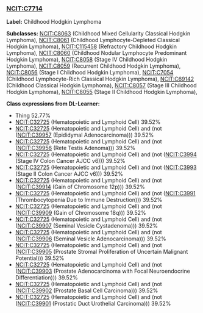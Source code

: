 
### [NCIT:C7714](http://purl.obolibrary.org/obo/NCIT_C7714)
**Label:** Childhood Hodgkin Lymphoma

**Subclasses:** [NCIT:C8063](http://purl.obolibrary.org/obo/NCIT_C8063) (Childhood Mixed Cellularity Classical Hodgkin Lymphoma), [NCIT:C8061](http://purl.obolibrary.org/obo/NCIT_C8061) (Childhood Lymphocyte-Depleted Classical Hodgkin Lymphoma), [NCIT:C115458](http://purl.obolibrary.org/obo/NCIT_C115458) (Refractory Childhood Hodgkin Lymphoma), [NCIT:C8060](http://purl.obolibrary.org/obo/NCIT_C8060) (Childhood Nodular Lymphocyte Predominant Hodgkin Lymphoma), [NCIT:C8058](http://purl.obolibrary.org/obo/NCIT_C8058) (Stage IV Childhood Hodgkin Lymphoma), [NCIT:C8059](http://purl.obolibrary.org/obo/NCIT_C8059) (Recurrent Childhood Hodgkin Lymphoma), [NCIT:C8056](http://purl.obolibrary.org/obo/NCIT_C8056) (Stage I Childhood Hodgkin Lymphoma), [NCIT:C7054](http://purl.obolibrary.org/obo/NCIT_C7054) (Childhood Lymphocyte-Rich Classical Hodgkin Lymphoma), [NCIT:C69142](http://purl.obolibrary.org/obo/NCIT_C69142) (Childhood Classical Hodgkin Lymphoma), [NCIT:C8057](http://purl.obolibrary.org/obo/NCIT_C8057) (Stage III Childhood Hodgkin Lymphoma), [NCIT:C8055](http://purl.obolibrary.org/obo/NCIT_C8055) (Stage II Childhood Hodgkin Lymphoma), 

**Class expressions from DL-Learner:**

- Thing 52.77%
- [NCIT:C32725](http://purl.obolibrary.org/obo/NCIT_C32725) (Hematopoietic and Lymphoid Cell) 39.52%
- [NCIT:C32725](http://purl.obolibrary.org/obo/NCIT_C32725) (Hematopoietic and Lymphoid Cell) and (not ([NCIT:C39957](http://purl.obolibrary.org/obo/NCIT_C39957) (Epididymal Adenocarcinoma))) 39.52%
- [NCIT:C32725](http://purl.obolibrary.org/obo/NCIT_C32725) (Hematopoietic and Lymphoid Cell) and (not ([NCIT:C39956](http://purl.obolibrary.org/obo/NCIT_C39956) (Rete Testis Adenoma))) 39.52%
- [NCIT:C32725](http://purl.obolibrary.org/obo/NCIT_C32725) (Hematopoietic and Lymphoid Cell) and (not ([NCIT:C3994](http://purl.obolibrary.org/obo/NCIT_C3994) (Stage IV Colon Cancer AJCC v6))) 39.52%
- [NCIT:C32725](http://purl.obolibrary.org/obo/NCIT_C32725) (Hematopoietic and Lymphoid Cell) and (not ([NCIT:C3993](http://purl.obolibrary.org/obo/NCIT_C3993) (Stage II Colon Cancer AJCC v6))) 39.52%
- [NCIT:C32725](http://purl.obolibrary.org/obo/NCIT_C32725) (Hematopoietic and Lymphoid Cell) and (not ([NCIT:C39914](http://purl.obolibrary.org/obo/NCIT_C39914) (Gain of Chromosome 12p))) 39.52%
- [NCIT:C32725](http://purl.obolibrary.org/obo/NCIT_C32725) (Hematopoietic and Lymphoid Cell) and (not ([NCIT:C3991](http://purl.obolibrary.org/obo/NCIT_C3991) (Thrombocytopenia Due to Immune Destruction))) 39.52%
- [NCIT:C32725](http://purl.obolibrary.org/obo/NCIT_C32725) (Hematopoietic and Lymphoid Cell) and (not ([NCIT:C39909](http://purl.obolibrary.org/obo/NCIT_C39909) (Gain of Chromosome 18q))) 39.52%
- [NCIT:C32725](http://purl.obolibrary.org/obo/NCIT_C32725) (Hematopoietic and Lymphoid Cell) and (not ([NCIT:C39907](http://purl.obolibrary.org/obo/NCIT_C39907) (Seminal Vesicle Cystadenoma))) 39.52%
- [NCIT:C32725](http://purl.obolibrary.org/obo/NCIT_C32725) (Hematopoietic and Lymphoid Cell) and (not ([NCIT:C39906](http://purl.obolibrary.org/obo/NCIT_C39906) (Seminal Vesicle Adenocarcinoma))) 39.52%
- [NCIT:C32725](http://purl.obolibrary.org/obo/NCIT_C32725) (Hematopoietic and Lymphoid Cell) and (not ([NCIT:C39905](http://purl.obolibrary.org/obo/NCIT_C39905) (Prostate Stromal Proliferation of Uncertain Malignant Potential))) 39.52%
- [NCIT:C32725](http://purl.obolibrary.org/obo/NCIT_C32725) (Hematopoietic and Lymphoid Cell) and (not ([NCIT:C39903](http://purl.obolibrary.org/obo/NCIT_C39903) (Prostate Adenocarcinoma with Focal Neuroendocrine Differentiation))) 39.52%
- [NCIT:C32725](http://purl.obolibrary.org/obo/NCIT_C32725) (Hematopoietic and Lymphoid Cell) and (not ([NCIT:C39902](http://purl.obolibrary.org/obo/NCIT_C39902) (Prostate Basal Cell Carcinoma))) 39.52%
- [NCIT:C32725](http://purl.obolibrary.org/obo/NCIT_C32725) (Hematopoietic and Lymphoid Cell) and (not ([NCIT:C39901](http://purl.obolibrary.org/obo/NCIT_C39901) (Prostatic Duct Urothelial Carcinoma))) 39.52%


